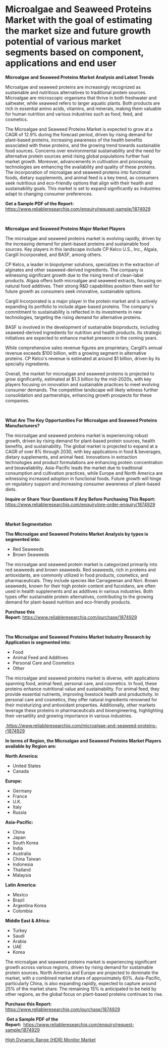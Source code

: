 <p><h1>Microalgae and Seaweed Proteins Market with the goal of estimating the market size and future growth potential of various market segments based on component, applications and end user</h1></p><p><strong>Microalgae and Seaweed Proteins Market Analysis and Latest Trends</strong></p>
<p><p>Microalgae and seaweed proteins are increasingly recognized as sustainable and nutritious alternatives to traditional protein sources. Microalgae are microscopic organisms that thrive in both freshwater and saltwater, while seaweed refers to larger aquatic plants. Both products are rich in essential amino acids, vitamins, and minerals, making them valuable for human nutrition and various industries such as food, feed, and cosmetics.</p><p>The Microalgae and Seaweed Proteins Market is expected to grow at a CAGR of 12.9% during the forecast period, driven by rising demand for plant-based proteins, increasing awareness of the health benefits associated with these proteins, and the growing trend towards sustainable food sources. Concerns over environmental sustainability and the need for alternative protein sources amid rising global populations further fuel market growth. Moreover, advancements in cultivation and processing technologies are enhancing the availability and quality of these proteins. The incorporation of microalgae and seaweed proteins into functional foods, dietary supplements, and animal feed is a key trend, as consumers seek nutritious and eco-friendly options that align with their health and sustainability goals. This market is set to expand significantly as industries adapt to changing consumer preferences.</p></p>
<p><strong>Get a Sample PDF of the Report:&nbsp;</strong> <a href="https://www.reliableresearchiq.com/enquiry/request-sample/1874929?utm_campaign=1129&utm_medium=2&utm_source=Github&utm_content=ia&utm_term=10022025&utm_id=microalgae-and-seaweed-proteins">https://www.reliableresearchiq.com/enquiry/request-sample/1874929</a></p>
<p>&nbsp;</p>
<p><strong>Microalgae and Seaweed Proteins Major Market Players</strong></p>
<p><p>The microalgae and seaweed proteins market is evolving rapidly, driven by the increasing demand for plant-based proteins and sustainable food sources. Key players in this landscape include CP Kelco U.S., Inc., Algaia, Cargill Incorporated, and BASF, among others.</p><p>CP Kelco, a leader in biopolymer solutions, specializes in the extraction of alginates and other seaweed-derived ingredients. The company is witnessing significant growth due to the rising trend of clean-label products. Algaia offers both microalgae and seaweed extracts, focusing on natural food additives. Their strong R&D capabilities position them well for future growth as consumers seek innovative, sustainable options.</p><p>Cargill Incorporated is a major player in the protein market and is actively expanding its portfolio to include algae-based proteins. The company's commitment to sustainability is reflected in its investments in new technologies, targeting the rising demand for alternative proteins.</p><p>BASF is involved in the development of sustainable bioproducts, including seaweed-derived ingredients for nutrition and health products. Its strategic initiatives are expected to enhance market presence in the coming years.</p><p>While comprehensive sales revenue figures are proprietary, Cargill’s annual revenue exceeds $100 billion, with a growing segment in alternative proteins. CP Kelco's revenue is estimated at around $1 billion, driven by its specialty ingredients.</p><p>Overall, the market for microalgae and seaweed proteins is projected to grow significantly, estimated at $1.3 billion by the mid-2020s, with key players focusing on innovation and sustainable practices to meet evolving consumer demands. The competitive landscape will likely witness further consolidation and partnerships, enhancing growth prospects for these companies.</p></p>
<p>&nbsp;</p>
<p><strong>What Are The Key Opportunities For Microalgae and Seaweed Proteins Manufacturers?</strong></p>
<p><p>The microalgae and seaweed proteins market is experiencing robust growth, driven by rising demand for plant-based protein sources, health benefits, and sustainability. The global market is projected to expand at a CAGR of over 8% through 2030, with key applications in food & beverages, dietary supplements, and animal feed. Innovations in extraction technologies and product formulations are enhancing protein concentration and bioavailability. Asia-Pacific leads the market due to traditional consumption and cultivation practices, while Europe and North America are witnessing increased adoption in functional foods. Future growth will hinge on regulatory support and increasing consumer awareness of plant-based diets.</p></p>
<p><strong>Inquire or Share Your Questions If Any Before Purchasing This Report:</strong> <a href="https://www.reliableresearchiq.com/enquiry/pre-order-enquiry/1874929?utm_campaign=1129&utm_medium=2&utm_source=Github&utm_content=ia&utm_term=10022025&utm_id=microalgae-and-seaweed-proteins">https://www.reliableresearchiq.com/enquiry/pre-order-enquiry/1874929</a></p>
<p>&nbsp;</p>
<p><strong>Market Segmentation</strong></p>
<p><strong>The Microalgae and Seaweed Proteins Market Analysis by types is segmented into:</strong></p>
<p><ul><li>Red Seaweeds</li><li>Brown Seaweeds</li></ul></p>
<p><p>The microalgae and seaweed protein market is categorized primarily into red seaweeds and brown seaweeds. Red seaweeds, rich in proteins and antioxidants, are commonly utilized in food products, cosmetics, and pharmaceuticals. They include species like Carrageenan and Nori. Brown seaweeds, known for their high protein content and fucoidans, are often used in health supplements and as additives in various industries. Both types offer sustainable protein alternatives, contributing to the growing demand for plant-based nutrition and eco-friendly products.</p></p>
<p><strong>Purchase this Report:&nbsp;</strong><a href="https://www.reliableresearchiq.com/purchase/1874929?utm_campaign=1129&utm_medium=2&utm_source=Github&utm_content=ia&utm_term=10022025&utm_id=microalgae-and-seaweed-proteins">https://www.reliableresearchiq.com/purchase/1874929</a></p>
<p>&nbsp;</p>
<p><strong>The Microalgae and Seaweed Proteins Market Industry Research by Application is segmented into:</strong></p>
<p><ul><li>Food</li><li>Animal Feed and Additives</li><li>Personal Care and Cosmetics</li><li>Other</li></ul></p>
<p><p>The microalgae and seaweed proteins market is diverse, with applications spanning food, animal feed, personal care, and cosmetics. In food, these proteins enhance nutritional value and sustainability. For animal feed, they provide essential nutrients, improving livestock health and productivity. In personal care and cosmetics, they offer natural ingredients renowned for their moisturizing and antioxidant properties. Additionally, other markets leverage these proteins in pharmaceuticals and bioengineering, highlighting their versatility and growing importance in various industries.</p></p>
<p><a href="https://www.reliableresearchiq.com/microalgae-and-seaweed-proteins-r1874929?utm_campaign=1129&utm_medium=2&utm_source=Github&utm_content=ia&utm_term=10022025&utm_id=microalgae-and-seaweed-proteins">&nbsp;https://www.reliableresearchiq.com/microalgae-and-seaweed-proteins-r1874929</a></p>
<p><strong>In terms of Region, the Microalgae and Seaweed Proteins Market Players available by Region are:</strong></p>
<p>
    <p> <strong> North America: </strong>
        <ul>
            <li>United States</li>
            <li>Canada</li>
        </ul>
        </p> 
    <p> <strong> Europe: </strong>
        <ul>
            <li>Germany</li>
            <li>France</li>
            <li>U.K.</li>
            <li>Italy</li>
            <li>Russia</li>
        </ul>
        </p> 
    <p> <strong> Asia-Pacific: </strong>
        <ul>
            <li>China</li>
            <li>Japan</li>
            <li>South Korea</li>
            <li>India</li>
            <li>Australia</li>
            <li>China Taiwan</li>
            <li>Indonesia</li>
            <li>Thailand</li>
            <li>Malaysia</li>
        </ul>
        </p> 
    <p> <strong> Latin America: </strong>
        <ul>
            <li>Mexico</li>
            <li>Brazil</li>
            <li>Argentina Korea</li>
            <li>Colombia</li>
        </ul>
        </p> 
    <p> <strong> Middle East & Africa: </strong>
        <ul>
            <li>Turkey</li>
            <li>Saudi</li>
            <li>Arabia</li>
            <li>UAE</li>
            <li>Korea</li>
        </ul>
    </p>
    </p>
<p><p>The microalgae and seaweed proteins market is experiencing significant growth across various regions, driven by rising demand for sustainable protein sources. North America and Europe are projected to dominate the market, with a combined market share of approximately 60%. Asia-Pacific, particularly China, is also expanding rapidly, expected to capture around 25% of the market share. The remaining 15% is anticipated to be held by other regions, as the global focus on plant-based proteins continues to rise.</p></p>
<p><strong>Purchase this Report: </strong><a href="https://www.reliableresearchiq.com/purchase/1874929?utm_campaign=1129&utm_medium=2&utm_source=Github&utm_content=ia&utm_term=10022025&utm_id=microalgae-and-seaweed-proteins">https://www.reliableresearchiq.com/purchase/1874929</a></p>
<p>&nbsp;<strong>Get a Sample PDF of the Report:&nbsp;&nbsp;</strong><a href="https://www.reliableresearchiq.com/enquiry/request-sample/1874929?utm_campaign=1129&utm_medium=2&utm_source=Github&utm_content=ia&utm_term=10022025&utm_id=microalgae-and-seaweed-proteins">https://www.reliableresearchiq.com/enquiry/request-sample/1874929</a></p>
<p><strong></strong></p>
<p><p><a href="https://github.com/doljanzwald/Market-Research-Report-List-1/blob/main/high-dynamic-range-hdr-monitor-market.md?utm_campaign=1129&utm_medium=2&utm_source=Github&utm_content=ia&utm_term=10022025&utm_id=microalgae-and-seaweed-proteins">High Dynamic Range (HDR) Monitor Market</a></p></p>
